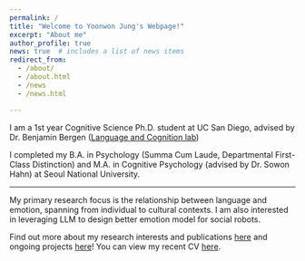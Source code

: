 ```yaml
---
permalink: /
title: "Welcome to Yoonwon Jung's Webpage!"
excerpt: "About me"
author_profile: true
news: true  # includes a list of news items
redirect_from: 
  - /about/
  - /about.html
  - /news
  - /news.html

---
```


I am a 1st year Cognitive Science Ph.D. student at UC San Diego, advised by Dr. Benjamin Bergen ([Language and Cognition lab](https://langcoglab.ucsd.edu/))

I completed my B.A. in Psychology (Summa Cum Laude, Departmental First-Class Distinction) and M.A. in Cognitive Psychology (advised by Dr. Sowon Hahn) at Seoul National University.

------
My primary research focus is the relationship between language and emotion, spanning from individual to cultural contexts. I am also interested in leveraging LLM to design better emotion model for social robots.

Find out more about my research interests and publications [here](publications) and ongoing projects [here](portfolio)!
You can view my recent CV [here](/cv).